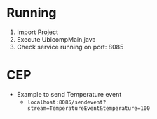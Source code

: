 # Running

 1. Import Project
 2. Execute UbicompMain.java
 3. Check service running on port: 8085


# CEP

 - Example to send Temperature event
	 -  `localhost:8085/sendevent?stream=TemperatureEvent&temperature=100`
